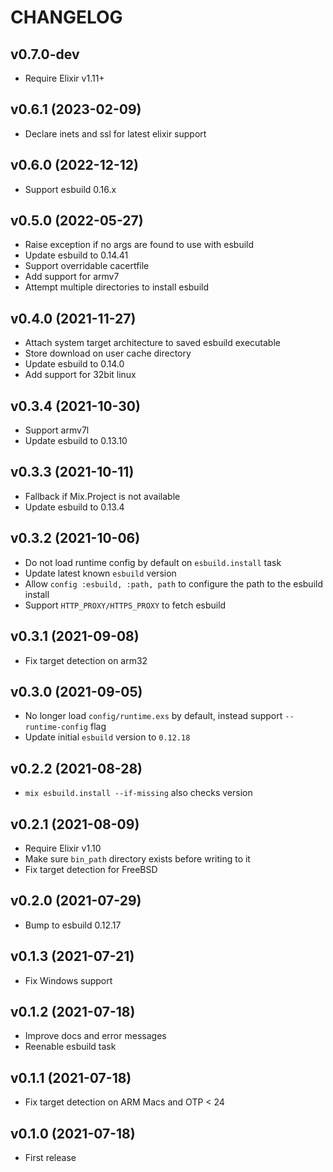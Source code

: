 # CHANGELOG

## v0.7.0-dev
  * Require Elixir v1.11+

## v0.6.1 (2023-02-09)
  * Declare inets and ssl for latest elixir support

## v0.6.0 (2022-12-12)
  * Support esbuild 0.16.x

## v0.5.0 (2022-05-27)

  * Raise exception if no args are found to use with esbuild
  * Update esbuild to 0.14.41
  * Support overridable cacertfile
  * Add support for armv7
  * Attempt multiple directories to install esbuild

## v0.4.0 (2021-11-27)

  * Attach system target architecture to saved esbuild executable
  * Store download on user cache directory
  * Update esbuild to 0.14.0
  * Add support for 32bit linux

## v0.3.4 (2021-10-30)

  * Support armv7l
  * Update esbuild to 0.13.10

## v0.3.3 (2021-10-11)

  * Fallback if Mix.Project is not available
  * Update esbuild to 0.13.4

## v0.3.2 (2021-10-06)

  * Do not load runtime config by default on `esbuild.install` task
  * Update latest known `esbuild` version
  * Allow `config :esbuild, :path, path` to configure the path to the esbuild install
  * Support `HTTP_PROXY/HTTPS_PROXY` to fetch esbuild

## v0.3.1 (2021-09-08)

  * Fix target detection on arm32

## v0.3.0 (2021-09-05)

  * No longer load `config/runtime.exs` by default, instead support `--runtime-config` flag
  * Update initial `esbuild` version to `0.12.18`

## v0.2.2 (2021-08-28)

  * `mix esbuild.install --if-missing` also checks version

## v0.2.1 (2021-08-09)

  * Require Elixir v1.10
  * Make sure `bin_path` directory exists before writing to it
  * Fix target detection for FreeBSD

## v0.2.0 (2021-07-29)

  * Bump to esbuild 0.12.17

## v0.1.3 (2021-07-21)

  * Fix Windows support

## v0.1.2 (2021-07-18)

  * Improve docs and error messages
  * Reenable esbuild task

## v0.1.1 (2021-07-18)

  * Fix target detection on ARM Macs and OTP < 24

## v0.1.0 (2021-07-18)

  * First release
